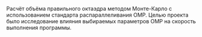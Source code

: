 Расчёт объёма правильного октаэдра методом Монте-Карло с использованием стандарта распараллеливания OMP. Целью проекта было исследование влияния выбираемых параметров OMP на скорость выполнения программы.
